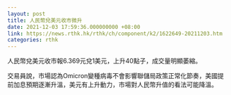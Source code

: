 ```yaml
---
layout: post
title: 人民幣兌美元收市微升
date: 2021-12-03 17:59:36.000000000 +08:00
link: https://news.rthk.hk/rthk/ch/component/k2/1622649-20211203.htm
categories: rthk
---
```


人民幣兌美元收市報6.369元兌1美元，上升40點子，成交量明顯萎縮。

交易員說，市場認為Omicron變種病毒不會影響聯儲局政策正常化節奏，美國提前加息預期逐漸升溫，美元有上升動力，市場對人民幣升值的看法可能降溫。
